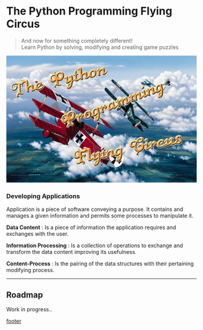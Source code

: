 # The Python Programming Flying Circus
> And now for something completely different! <br>
> Learn Python by solving, modifying and creating game puzzles

![Python Programming Flying Circus](_media/PPFC.jpg)

### Developing Applications
Application is a piece of software conveying a purpose. 
It contains and manages a given information and permits
some processes to manipulate it.

**Data Content**
: Is a piece of information the application requires and
exchanges with the user.

**Information Processing**
: Is a collection of operations to exchange and transform
the data content improving its usefulness.

**Content-Process**
: Is the pairing of the data structures with their pertaining
modifying process.

<hr/>
<div id="dr0"></div>


## Roadmap

Work in progress..

[footer](footer.md ':include')